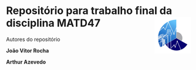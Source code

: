 # 
# Repositório para trabalho final da disciplina MATD47 <img src="logo_dest_sembg.png" align="right" width="100" />

Autores do repositório

**João Vítor Rocha**

**Arthur Azevedo**
